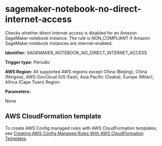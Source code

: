 # sagemaker\-notebook\-no\-direct\-internet\-access<a name="sagemaker-notebook-no-direct-internet-access"></a>

Checks whether direct internet access is disabled for an Amazon SageMaker notebook instance\. The rule is NON\_COMPLIANT if Amazon SageMaker notebook instances are internet\-enabled\. 

**Identifier:** SAGEMAKER\_NOTEBOOK\_NO\_DIRECT\_INTERNET\_ACCESS

**Trigger type:** Periodic

**AWS Region:** All supported AWS regions except China \(Beijing\), China \(Ningxia\), AWS GovCloud \(US\-East\), Asia Pacific \(Osaka\), Europe \(Milan\), Africa \(Cape Town\) Region

**Parameters:**

None  

## AWS CloudFormation template<a name="w29aac11c33c17b7d335c15"></a>

To create AWS Config managed rules with AWS CloudFormation templates, see [Creating AWS Config Managed Rules With AWS CloudFormation Templates](aws-config-managed-rules-cloudformation-templates.md)\.